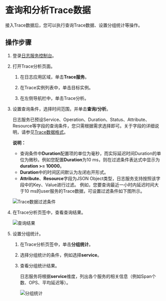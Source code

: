 # 查询和分析Trace数据

接入Trace数据后，您可以执行查询Trace数据、设置分组统计等操作。

## 操作步骤

1.  登录[日志服务控制台](https://sls.console.aliyun.com)。

2.  打开Trace分析页面。

    1.  在日志应用区域，单击**Trace服务**。

    2.  在Trace实例列表中，单击目标实例。

    3.  在左侧导航栏中，单击Trace分析。

3.  设置查询条件，选择时间范围，并单击**查询/分析**。

    日志服务已预设Service、Operation、Duration、Status、Attribute、Resource等字段的查询条件，您只需根据需求选择即可。关于字段的详细说明，请参见[Trace数据格式](/cn.zh-CN/Trace服务/Trace数据格式.md)。

    **说明：**

    -   查询条件中**Duration**配置项的单位为毫秒，而实际延迟时间Duration的单位为微秒。例如您配置**Duration**为10 ms，则在过滤条件表达式中显示为**duration \>= 10000**。
    -   **Duration**中的时间区间默认为左闭右开形式。
    -   **Attribute**、**Resource**字段为JSON Object类型，日志服务支持按照该字段中的Key、Value进行过滤。
    例如，您要查询最近一小时内延迟时间大于10 ms的user服务的Trace数据，可设置过滤条件如下图所示。

    ![Trace数据过滤条件](https://static-aliyun-doc.oss-accelerate.aliyuncs.com/assets/img/zh-CN/0924946161/p254120.png)

4.  在Trace分析页签中，查看查询结果。

    ![查询结果](https://static-aliyun-doc.oss-accelerate.aliyuncs.com/assets/img/zh-CN/0924946161/p254134.png)

5.  设置分组统计。

    1.  在Trace分析页签中，单击**分组统计**。

    2.  选择分组统计的条件，例如选择**service**。

    3.  查看分组统计结果。

        日志服务将根据**service**维度，列出各个服务的相关信息（例如Span个数、OPS、平均延迟等）。

        ![分组统计](https://static-aliyun-doc.oss-accelerate.aliyuncs.com/assets/img/zh-CN/0924946161/p254149.png)


